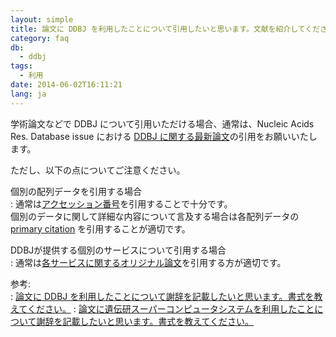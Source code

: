 ```yaml
---
layout: simple
title: 論文に DDBJ を利用したことについて引用したいと思います。文献を紹介してください。
category: faq
db:
  - ddbj
tags: 
  - 利用
date: 2014-06-02T16:11:21
lang: ja
---
```


学術論文などで DDBJ について引用いただける場合、通常は、Nucleic Acids Res. Database issue における
[DDBJ に関する最新論文](/services/references.html)の引用をお願いいたします。

ただし、以下の点についてご注意ください。

個別の配列データを引用する場合  
: 通常は[アクセッション番号](/insdc/accessions.html)を引用することで十分です。    
個別のデータに関して詳細な内容について言及する場合は各配列データの [primary
    citation](/ddbj/submission.html#pcite) を引用することが適切です。

DDBJが提供する個別のサービスについて引用する場合  
: 通常は[各サービスに関するオリジナル論文](/services/references.html)を引用する方が適切です。

参考:   
: [論文に DDBJ
    を利用したことについて謝辞を記載したいと思います。書式を教えてください。](/faq/ja/acknowledge-ddbj.html)
: [論文に遺伝研スーパーコンピュータシステムを利用したことについて謝辞を記載したいと思います。書式を教えてください。](/faq/ja/acknowledge-nig-supercomputer.html)
